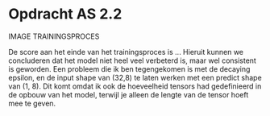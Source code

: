 # Opdracht AS 2.2

IMAGE TRAININGSPROCES

De score aan het einde van het trainingsproces is ...
Hieruit kunnen we concluderen dat het model niet heel veel verbeterd is, maar wel consistent is geworden.
Een probleem die ik ben tegengekomen is met de decaying epsilon, en de input shape van (32,8) te laten werken met een predict shape van (1, 8). Dit komt omdat ik ook de hoeveelheid tensors had gedefinieerd in de opbouw van het model, terwijl je alleen de lengte van de tensor hoeft mee te geven.